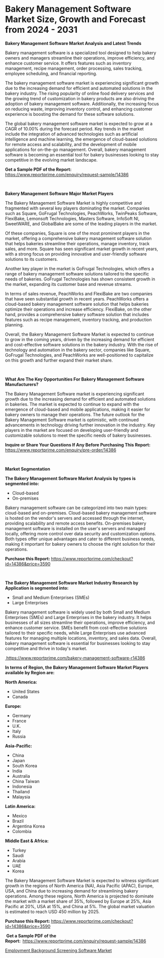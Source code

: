 <p><h1>Bakery Management Software Market Size, Growth and Forecast from 2024 - 2031</h1></p><p><strong>Bakery Management Software Market Analysis and Latest Trends</strong></p>
<p><p>Bakery management software is a specialized tool designed to help bakery owners and managers streamline their operations, improve efficiency, and enhance customer service. It offers features such as inventory management, recipe management, order processing, sales tracking, employee scheduling, and financial reporting.</p><p>The bakery management software market is experiencing significant growth due to the increasing demand for efficient and automated solutions in the bakery industry. The rising popularity of online food delivery services and the growing trend of customization in bakery products are also driving the adoption of bakery management software. Additionally, the increasing focus on reducing waste, improving inventory control, and enhancing customer experience is boosting the demand for these software solutions.</p><p>The global bakery management software market is expected to grow at a CAGR of 10.00% during the forecast period. Key trends in the market include the integration of advanced technologies such as artificial intelligence and machine learning, the emergence of cloud-based solutions for remote access and scalability, and the development of mobile applications for on-the-go management. Overall, bakery management software is becoming an essential tool for bakery businesses looking to stay competitive in the evolving market landscape.</p></p>
<p><strong>Get a Sample PDF of the Report:&nbsp;</strong> <a href="https://www.reportprime.com/enquiry/request-sample/14386">https://www.reportprime.com/enquiry/request-sample/14386</a></p>
<p>&nbsp;</p>
<p><strong>Bakery Management Software Major Market Players</strong></p>
<p><p>The Bakery Management Software Market is highly competitive and fragmented with several key players dominating the market. Companies such as Square, GoFrugal Technologies, PeachWorks, TwinPeaks Software, FlexiBake, Lemonsoft Technologies, Masters Software, InfoSoft NI, SweetWARE, and GlobalBake are some of the leading players in the market.</p><p>Of these companies, Square is one of the most prominent players in the market, offering a comprehensive bakery management software solution that helps bakeries streamline their operations, manage inventory, track sales, and more. Square has seen significant market growth in recent years, with a strong focus on providing innovative and user-friendly software solutions to its customers.</p><p>Another key player in the market is GoFrugal Technologies, which offers a range of bakery management software solutions tailored to the specific needs of bakeries. GoFrugal Technologies has shown consistent growth in the market, expanding its customer base and revenue streams.</p><p>In terms of sales revenue, PeachWorks and FlexiBake are two companies that have seen substantial growth in recent years. PeachWorks offers a cloud-based bakery management software solution that helps bakeries optimize their operations and increase efficiency. FlexiBake, on the other hand, provides a comprehensive bakery software solution that includes features such as recipe management, inventory tracking, and production planning.</p><p>Overall, the Bakery Management Software Market is expected to continue to grow in the coming years, driven by the increasing demand for efficient and cost-effective software solutions in the bakery industry. With the rise of technology and automation in the bakery sector, companies like Square, GoFrugal Technologies, and PeachWorks are well-positioned to capitalize on this growth and further expand their market share.</p></p>
<p>&nbsp;</p>
<p><strong>What Are The Key Opportunities For Bakery Management Software Manufacturers?</strong></p>
<p><p>The Bakery Management Software market is experiencing significant growth due to the increasing demand for efficient and automated solutions in bakeries. The market is expected to continue to expand with the emergence of cloud-based and mobile applications, making it easier for bakery owners to manage their operations. The future outlook for the Bakery Management Software market is optimistic, with continued advancements in technology driving further innovation in the industry. Key players in the market are focused on developing user-friendly and customizable solutions to meet the specific needs of bakery businesses.</p></p>
<p><strong>Inquire or Share Your Questions If Any Before Purchasing This Report:</strong> <a href="https://www.reportprime.com/enquiry/pre-order/14386">https://www.reportprime.com/enquiry/pre-order/14386</a></p>
<p>&nbsp;</p>
<p><strong>Market Segmentation</strong></p>
<p><strong>The Bakery Management Software Market Analysis by types is segmented into:</strong></p>
<p><ul><li>Cloud-based</li><li>On-premises</li></ul></p>
<p><p>Bakery management software can be categorized into two main types: cloud-based and on-premises. Cloud-based bakery management software is hosted on the vendor's servers and accessed through the internet, providing scalability and remote access benefits. On-premises bakery management software is installed on the user's servers and managed locally, offering more control over data security and customization options. Both types offer unique advantages and cater to different business needs, making it important for bakery owners to choose the right solution for their operations.</p></p>
<p><strong>Purchase this Report:&nbsp;</strong><a href="https://www.reportprime.com/checkout?id=14386&price=3590">https://www.reportprime.com/checkout?id=14386&price=3590</a></p>
<p>&nbsp;</p>
<p><strong>The Bakery Management Software Market Industry Research by Application is segmented into:</strong></p>
<p><ul><li>Small and Medium Enterprises (SMEs)</li><li>Large Enterprises</li></ul></p>
<p><p>Bakery management software is widely used by both Small and Medium Enterprises (SMEs) and Large Enterprises in the bakery industry. It helps businesses of all sizes streamline their operations, improve efficiency, and enhance customer service. SMEs benefit from cost-effective solutions tailored to their specific needs, while Large Enterprises use advanced features for managing multiple locations, inventory, and sales data. Overall, bakery management software is essential for businesses looking to stay competitive and thrive in today's market.</p></p>
<p><a href="https://www.reportprime.com/bakery-management-software-r14386">&nbsp;https://www.reportprime.com/bakery-management-software-r14386</a></p>
<p><strong>In terms of Region, the Bakery Management Software Market Players available by Region are:</strong></p>
<p>
    <p> <strong> North America: </strong>
        <ul>
            <li>United States</li>
            <li>Canada</li>
        </ul>
        </p> 
    <p> <strong> Europe: </strong>
        <ul>
            <li>Germany</li>
            <li>France</li>
            <li>U.K.</li>
            <li>Italy</li>
            <li>Russia</li>
        </ul>
        </p> 
    <p> <strong> Asia-Pacific: </strong>
        <ul>
            <li>China</li>
            <li>Japan</li>
            <li>South Korea</li>
            <li>India</li>
            <li>Australia</li>
            <li>China Taiwan</li>
            <li>Indonesia</li>
            <li>Thailand</li>
            <li>Malaysia</li>
        </ul>
        </p> 
    <p> <strong> Latin America: </strong>
        <ul>
            <li>Mexico</li>
            <li>Brazil</li>
            <li>Argentina Korea</li>
            <li>Colombia</li>
        </ul>
        </p> 
    <p> <strong> Middle East & Africa: </strong>
        <ul>
            <li>Turkey</li>
            <li>Saudi</li>
            <li>Arabia</li>
            <li>UAE</li>
            <li>Korea</li>
        </ul>
    </p>
    </p>
<p><p>The Bakery Management Software Market is expected to witness significant growth in the regions of North America (NA), Asia Pacific (APAC), Europe, USA, and China due to increasing demand for streamlining bakery operations. Among these regions, North America is projected to dominate the market with a market share of 35%, followed by Europe at 25%, Asia Pacific at 20%, USA at 15%, and China at 5%. The global market valuation is estimated to reach USD 450 million by 2025.</p></p>
<p><strong>Purchase this Report: </strong><a href="https://www.reportprime.com/checkout?id=14386&price=3590">https://www.reportprime.com/checkout?id=14386&price=3590</a></p>
<p>&nbsp;<strong>Get a Sample PDF of the Report:&nbsp;&nbsp;</strong><a href="https://www.reportprime.com/enquiry/request-sample/14386">https://www.reportprime.com/enquiry/request-sample/14386</a></p>
<p><strong></strong></p>
<p><p><a href="https://github.com/FassouRP/Market-Research-Report-List-4/blob/main/employment-background-screening-software-market.md">Employment Background Screening Software Market</a></p></p>